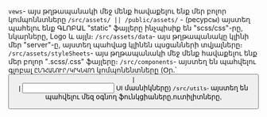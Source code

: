#

`vews`- այս թղթապանակի մեջ մենք հավաքելու ենք մեր բոլոր կոմպոննտները
`/src/assets/ || /public/assets/` - (ресурсы) այստեղ պահելու ենք ԳԼՈԲԱԼ "static" ֆայլերը ինչպիսիք են "scss/css"-րը, նկարները, Logo և այլն։
`/src/assets/data`- այս թղթապանակը կլինի մեր "server"-ը, այստեղ պահվաց կլինեն պսցանների տվյալները։
`/src/assets/styleSheets`- այս թղթապանակի մեջ մենք հավաքելու ենք մեր բոլոր "․scss/․css" ֆայլերը։
`/src/components`- այստեղ են պահվելու գլոբալ `ԸՆԴՀԱՆՈՒՐ/ԿՐԿՆՎՈՂ` կոմպոնենտները (Օր․՝ <Button> | <Form> | <Input> UI մասնիկները)
`/src/utils`- այստեղ են պահվելու մեզ օգնող ֆունկցիաները,ուտիլիտները,  
